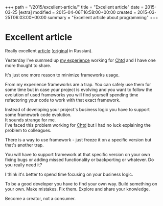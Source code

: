 +++
path = "/2015/excellent-article/"
title = "Excellent article"
date = 2015-03-25
[extra]
modified = 2015-04-06T16:58:00+00:00
created = 2015-03-25T06:03:00+00:00
summary = "Excellent article about programming"
+++
# Excellent article


Really excellent [article][1] ([original][2] in Russian).

Yesterday I've summed up [my experience][3] working for [Chtd][chtd]
and I have one more thought to share.

It's just one more reason to minimize frameworks usage.

From my experience frameworks are a trap. You can safely use them for some time
but in case your project is evolving and you want to follow the evolution of
used frameworks you will find yourself spending time refactoring your code to
work with that exact framework.

Instead of developing your project's business logic you have to support
some framework code evolution.  
It sounds strange for me.  
I've faced this problem working for [Chtd][chtd] but I had no luck
explaining the problem to colleagues.

There is a way to use framework - just freeze it on a specific version but
that's another trap.

You will have to support framework at that specific
version on your own fixing bugs or adding missed functionality or backporting
or whatever. Do you really need it?

I think it's better to spend time focusing on your business logic.

To be a good developer you have to find your own way. Build something on
your own. Make mistakes. Fix them. Explore and share your knowledge.

Become a creator, not a consumer.


[1]: http://kukuruku.co/hub/programming/do-not-learn-frameworks-learn-the-architecture
[2]: http://habrahabr.ru/post/253297/
[3]: /2015/chtd/
[chtd]: http://chtd.ru
